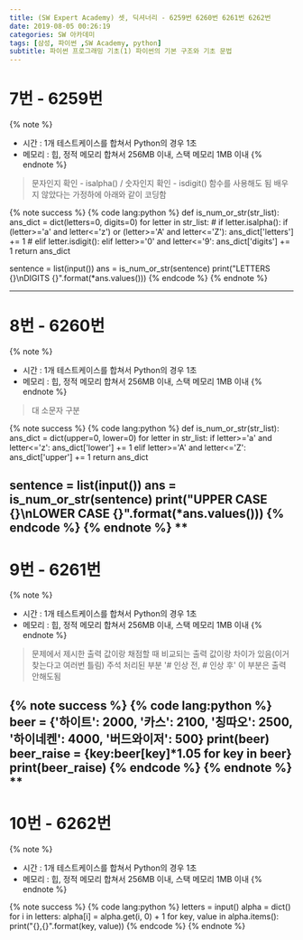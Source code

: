 ```yaml
---
title: (SW Expert Academy) 셋, 딕셔너리 - 6259번 6260번 6261번 6262번
date: 2019-08-05 00:26:19
categories: SW 아카데미
tags: [삼성, 파이썬 ,SW Academy, python]
subtitle: 파이썬 프로그래밍 기초(1) 파이썬의 기본 구조와 기초 문법
---
```


# 7번 - 6259번

{% note %}
- 시간 : 1개 테스트케이스를 합쳐서 Python의 경우 1초
- 메모리 : 힙, 정적 메모리 합쳐서 256MB 이내, 스택 메모리 1MB 이내
{% endnote %}

> 문자인지 확인 - isalpha() / 숫자인지 확인 - isdigit() 함수를 사용해도 됨
> 배우지 않았다는 가정하에 아래와 같이 코딩함

{% note success %}
{% code lang:python %}
def is_num_or_str(str_list):
    ans_dict = dict(letters=0, digits=0)
    for letter in str_list:
        # if letter.isalpha():
        if (letter>='a' and letter<='z') or (letter>='A' and letter<='Z'):
            ans_dict['letters'] += 1
        # elif letter.isdigit():
        elif letter>='0' and letter<='9':
            ans_dict['digits'] += 1
    return ans_dict


sentence = list(input())
ans = is_num_or_str(sentence)
print("LETTERS {}\nDIGITS {}".format(*ans.values()))
{% endcode %}
{% endnote %}

------

# 8번 - 6260번

{% note %}
- 시간 : 1개 테스트케이스를 합쳐서 Python의 경우 1초
- 메모리 : 힙, 정적 메모리 합쳐서 256MB 이내, 스택 메모리 1MB 이내
{% endnote %}

> 대 소문자 구분

{% note success %}
{% code lang:python %}
def is_num_or_str(str_list):
    ans_dict = dict(upper=0, lower=0)
    for letter in str_list:
        if letter>='a' and letter<='z':
            ans_dict['lower'] += 1
        elif letter>='A' and letter<='Z':
            ans_dict['upper'] += 1
    return ans_dict


sentence = list(input())
ans = is_num_or_str(sentence)
print("UPPER CASE {}\nLOWER CASE {}".format(*ans.values()))
{% endcode %}
{% endnote %}
**
------

# 9번 - 6261번

{% note %}
- 시간 : 1개 테스트케이스를 합쳐서 Python의 경우 1초
- 메모리 : 힙, 정적 메모리 합쳐서 256MB 이내, 스택 메모리 1MB 이내
{% endnote %}

> 문제에서 제시한 출력 값이랑 채점할 때 비교되는 출력 값이랑 차이가 있음(이거 찾는다고 여러번 틀림)
> 주석 처리된 부분 '# 인상 전, # 인상 후' 이 부분은 출력 안해도됨

{% note success %}
{% code lang:python %}
beer = {'하이트': 2000, '카스': 2100, '칭따오': 2500, '하이네켄': 4000, '버드와이저': 500}
print(beer)
beer_raise = {key:beer[key]*1.05 for key in beer}
print(beer_raise)
{% endcode %}
{% endnote %}
**
------

# 10번 - 6262번

{% note %}
- 시간 : 1개 테스트케이스를 합쳐서 Python의 경우 1초
- 메모리 : 힙, 정적 메모리 합쳐서 256MB 이내, 스택 메모리 1MB 이내
{% endnote %}

>

{% note success %}
{% code lang:python %}
letters = input()
alpha = dict()
for i in letters:
    alpha[i] = alpha.get(i, 0) + 1
for key, value in alpha.items():
    print("{},{}".format(key, value))
{% endcode %}
{% endnote %}
